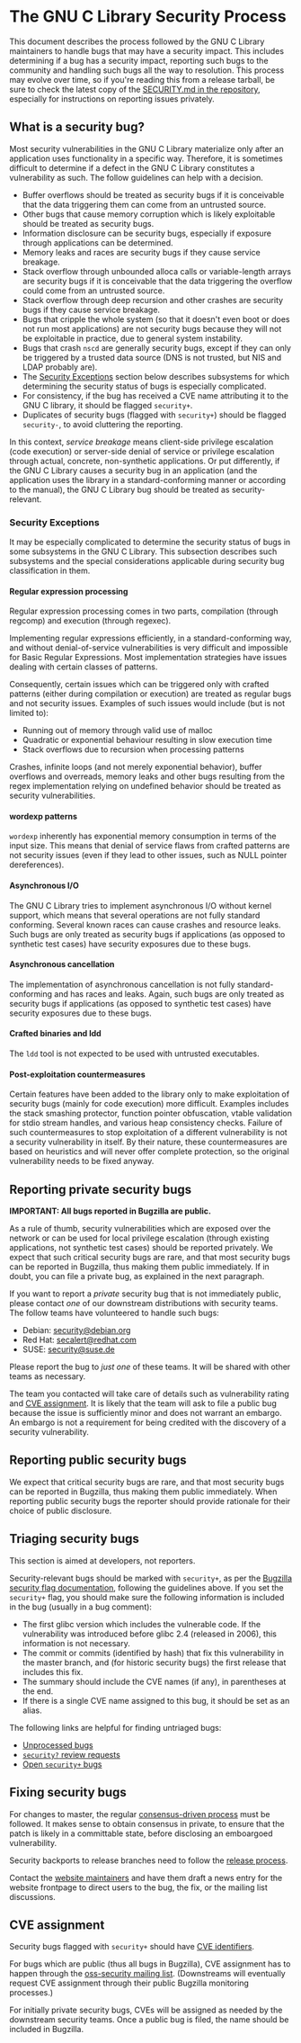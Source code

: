 # The GNU C Library Security Process

This document describes the process followed by the GNU C Library maintainers
to handle bugs that may have a security impact.  This includes determining if a
bug has a security impact, reporting such bugs to the community and handling
such bugs all the way to resolution.  This process may evolve over time, so if
you're reading this from a release tarball, be sure to check the latest copy of
the [SECURITY.md in the
repository](https://sourceware.org/git/?p=glibc.git;a=blob;f=SECURITY.md),
especially for instructions on reporting issues privately.

## What is a security bug?

Most security vulnerabilities in the GNU C Library materialize only after an
application uses functionality in a specific way.  Therefore, it is sometimes
difficult to determine if a defect in the GNU C Library constitutes a
vulnerability as such.  The follow guidelines can help with a decision.

* Buffer overflows should be treated as security bugs if it is conceivable that
  the data triggering them can come from an untrusted source.
* Other bugs that cause memory corruption which is likely exploitable should be
  treated as security bugs.
* Information disclosure can be security bugs, especially if exposure through
  applications can be determined.
* Memory leaks and races are security bugs if they cause service breakage.
* Stack overflow through unbounded alloca calls or variable-length arrays are
  security bugs if it is conceivable that the data triggering the overflow
  could come from an untrusted source.
* Stack overflow through deep recursion and other crashes are security bugs if
  they cause service breakage.
* Bugs that cripple the whole system (so that it doesn't even boot or does not
  run most applications) are not security bugs because they will not be
  exploitable in practice, due to general system instability.
* Bugs that crash `nscd` are generally security bugs, except if they can only
  be triggered by a trusted data source (DNS is not trusted, but NIS and LDAP
  probably are).
* The [Security Exceptions](#SecurityExceptions) section below describes
  subsystems for which determining the security status of bugs is especially
  complicated.
* For consistency, if the bug has received a CVE name attributing it to the GNU
  C library, it should be flagged `security+`.
* Duplicates of security bugs (flagged with `security+`) should be flagged
  `security-`, to avoid cluttering the reporting.

In this context, _service breakage_ means client-side privilege escalation
(code execution) or server-side denial of service or privilege escalation
through actual, concrete, non-synthetic applications. Or put differently, if
the GNU C Library causes a security bug in an application (and the application
uses the library in a standard-conforming manner or according to the manual),
the GNU C Library bug should be treated as security-relevant.

### Security Exceptions

It may be especially complicated to determine the security status of bugs in
some subsystems in the GNU C Library.  This subsection describes such
subsystems and the special considerations applicable during security bug
classification in them.

#### Regular expression processing

Regular expression processing comes in two parts, compilation (through regcomp)
and execution (through regexec).

Implementing regular expressions efficiently, in a standard-conforming way, and
without denial-of-service vulnerabilities is very difficult and impossible for
Basic Regular Expressions. Most implementation strategies have issues dealing
with certain classes of patterns.

Consequently, certain issues which can be triggered only with crafted patterns
(either during compilation or execution) are treated as regular bugs and not
security issues.  Examples of such issues would include (but is not limited
to):

 * Running out of memory through valid use of malloc
 * Quadratic or exponential behaviour resulting in slow execution time
 * Stack overflows due to recursion when processing patterns

Crashes, infinite loops (and not merely exponential behavior), buffer overflows
and overreads, memory leaks and other bugs resulting from the regex
implementation relying on undefined behavior should be treated as security
vulnerabilities.

#### wordexp patterns

`wordexp` inherently has exponential memory consumption in terms of the input
size.  This means that denial of service flaws from crafted patterns are not
security issues (even if they lead to other issues, such as NULL pointer
dereferences).

#### Asynchronous I/O

The GNU C Library tries to implement asynchronous I/O without kernel support,
which means that several operations are not fully standard conforming.  Several
known races can cause crashes and resource leaks.  Such bugs are only treated
as security bugs if applications (as opposed to synthetic test cases) have
security exposures due to these bugs.

#### Asynchronous cancellation

The implementation of asynchronous cancellation is not fully
standard-conforming and has races and leaks.  Again, such bugs are only treated
as security bugs if applications (as opposed to synthetic test cases) have
security exposures due to these bugs.

#### Crafted binaries and ldd

The `ldd` tool is not expected to be used with untrusted executables.

#### Post-exploitation countermeasures

Certain features have been added to the library only to make exploitation of
security bugs (mainly for code execution) more difficult.  Examples includes
the stack smashing protector, function pointer obfuscation, vtable validation
for stdio stream handles, and various heap consistency checks.  Failure of such
countermeasures to stop exploitation of a different vulnerability is not a
security vulnerability in itself.  By their nature, these countermeasures are
based on heuristics and will never offer complete protection, so the original
vulnerability needs to be fixed anyway.

## Reporting private security bugs

**IMPORTANT: All bugs reported in Bugzilla are public.**

As a rule of thumb, security vulnerabilities which are exposed over the network
or can be used for local privilege escalation (through existing applications,
not synthetic test cases) should be reported privately.  We expect that such
critical security bugs are rare, and that most security bugs can be reported in
Bugzilla, thus making them public immediately.  If in doubt, you can file a
private bug, as explained in the next paragraph.

If you want to report a _private_ security bug that is not immediately
public, please contact _one_ of our downstream distributions with security
teams.  The follow teams have volunteered to handle such bugs:

* Debian: security@debian.org
* Red Hat: secalert@redhat.com
* SUSE: security@suse.de

Please report the bug to _just one_ of these teams.  It will be shared with
other teams as necessary.

The team you contacted will take care of details such as vulnerability rating
and [CVE assignment](http://cve.mitre.org/about/).  It is likely that the team
will ask to file a public bug because the issue is sufficiently minor and does
not warrant an embargo.  An embargo is not a requirement for being credited
with the discovery of a security vulnerability.

## Reporting public security bugs

We expect that critical security bugs are rare, and that most security bugs can
be reported in Bugzilla, thus making them public immediately. When reporting
public security bugs the reporter should provide rationale for their choice of
public disclosure.

## Triaging security bugs

This section is aimed at developers, not reporters.

Security-relevant bugs should be marked with `security+`, as per the [Bugzilla
security flag
documentation](https://sourceware.org/glibc/wiki/Bugzilla%20Procedures#security),
following the guidelines above.  If you set the `security+` flag, you should
make sure the following information is included in the bug (usually in a bug
comment):

* The first glibc version which includes the vulnerable code.  If the
  vulnerability was introduced before glibc 2.4 (released in 2006), this
  information is not necessary.
* The commit or commits (identified by hash) that fix this vulnerability in the
  master branch, and (for historic security bugs) the first release that
  includes this fix.
* The summary should include the CVE names (if any), in parentheses at the end.
* If there is a single CVE name assigned to this bug, it should be set as an
  alias.

The following links are helpful for finding untriaged bugs:

* [Unprocessed bugs](https://sourceware.org/bugzilla/buglist.cgi?f1=flagtypes.name&o1=notsubstring&product=glibc&query_format=advanced&v1=security)
* [`security?` review requests](https://sourceware.org/bugzilla/buglist.cgi?f1=flagtypes.name&o1=substring&product=glibc&query_format=advanced&v1=security%3f)
* [Open `security+` bugs](https://sourceware.org/bugzilla/buglist.cgi?bug_status=UNCONFIRMED&bug_status=NEW&bug_status=ASSIGNED&bug_status=SUSPENDED&bug_status=WAITING&bug_status=REOPENED&bug_status=VERIFIED&f1=flagtypes.name&o1=substring&product=glibc&query_format=advanced&v1=security%2B)

## Fixing security bugs

For changes to master, the regular [consensus-driven
process](https://sourceware.org/glibc/wiki/Consensus) must be followed.  It
makes sense to obtain consensus in private, to ensure that the patch is likely
in a committable state, before disclosing an emboargoed vulnerability.

Security backports to release branches need to follow the
[release process](https://sourceware.org/glibc/wiki/Release#General_policy).

Contact the [website
maintainers](https://sourceware.org/glibc/wiki/MAINTAINERS#Maintainers_for_the_website)
and have them draft a news entry for the website frontpage to direct users to
the bug, the fix, or the mailing list discussions.

## CVE assignment

Security bugs flagged with `security+` should have [CVE identifiers](http://cve.mitre.org/about/).

For bugs which are public (thus all bugs in Bugzilla), CVE assignment has to
happen through the [oss-security mailing
list](http://oss-security.openwall.org/wiki/mailing-lists/oss-security).
(Downstreams will eventually request CVE assignment through their public
Bugzilla monitoring processes.)

For initially private security bugs, CVEs will be assigned as needed by the
downstream security teams.  Once a public bug is filed, the name should be
included in Bugzilla.
